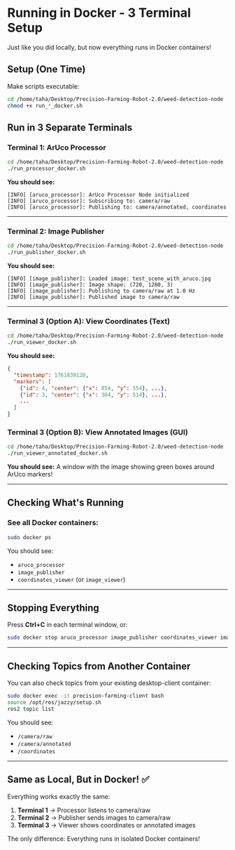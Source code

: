 # Running in Docker - 3 Terminal Setup

Just like you did locally, but now everything runs in Docker containers!

## Setup (One Time)

Make scripts executable:
```bash
cd /home/taha/Desktop/Precision-Farming-Robot-2.0/weed-detection-node
chmod +x run_*_docker.sh
```

## Run in 3 Separate Terminals

### Terminal 1: ArUco Processor
```bash
cd /home/taha/Desktop/Precision-Farming-Robot-2.0/weed-detection-node
./run_processor_docker.sh
```

**You should see:**
```
[INFO] [aruco_processor]: ArUco Processor Node initialized
[INFO] [aruco_processor]: Subscribing to: camera/raw
[INFO] [aruco_processor]: Publishing to: camera/annotated, coordinates
```

---

### Terminal 2: Image Publisher
```bash
cd /home/taha/Desktop/Precision-Farming-Robot-2.0/weed-detection-node
./run_publisher_docker.sh
```

**You should see:**
```
[INFO] [image_publisher]: Loaded image: test_scene_with_aruco.jpg
[INFO] [image_publisher]: Image shape: (720, 1280, 3)
[INFO] [image_publisher]: Publishing to camera/raw at 1.0 Hz
[INFO] [image_publisher]: Published image to camera/raw
```

---

### Terminal 3 (Option A): View Coordinates (Text)
```bash
cd /home/taha/Desktop/Precision-Farming-Robot-2.0/weed-detection-node
./run_viewer_docker.sh
```

**You should see:**
```json
{
  "timestamp": 1761839120,
  "markers": [
    {"id": 4, "center": {"x": 854, "y": 554}, ...},
    {"id": 3, "center": {"x": 364, "y": 514}, ...},
    ...
  ]
}
```

### Terminal 3 (Option B): View Annotated Images (GUI)
```bash
cd /home/taha/Desktop/Precision-Farming-Robot-2.0/weed-detection-node
./run_viewer_annotated_docker.sh
```

**You should see:** A window with the image showing green boxes around ArUco markers!

---

## Checking What's Running

### See all Docker containers:
```bash
sudo docker ps
```

You should see:
- `aruco_processor`
- `image_publisher`
- `coordinates_viewer` (or `image_viewer`)

---

## Stopping Everything

Press **Ctrl+C** in each terminal window, or:

```bash
sudo docker stop aruco_processor image_publisher coordinates_viewer image_viewer
```

---

## Checking Topics from Another Container

You can also check topics from your existing desktop-client container:

```bash
sudo docker exec -it precision-farming-client bash
source /opt/ros/jazzy/setup.sh
ros2 topic list
```

You should see:
- `/camera/raw`
- `/camera/annotated`
- `/coordinates`

---

## Same as Local, But in Docker! ✅

Everything works exactly the same:
1. **Terminal 1** → Processor listens to camera/raw
2. **Terminal 2** → Publisher sends images to camera/raw
3. **Terminal 3** → Viewer shows coordinates or annotated images

The only difference: Everything runs in isolated Docker containers!

